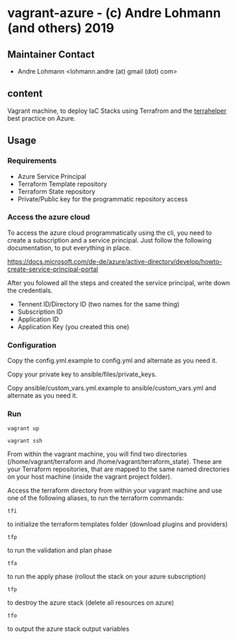# vagrant-azure - (c) Andre Lohmann (and others) 2019

## Maintainer Contact
 * Andre Lohmann
   <lohmann.andre (at) gmail (dot) com>

## content

Vagrant machine, to deploy IaC Stacks using Terrafrom and the [terrahelper](https://github.com/andrelohmann/ansible-role-terrahelper) best practice on Azure.

## Usage

### Requirements

  * Azure Service Principal
  * Terraform Template repository
  * Terraform State repository
  * Private/Public key for the programmatic repository access

### Access the azure cloud

To access the azure cloud programmatically using the cli, you need to create a subscription and a service principal. Just follow the following documentation, to put everything in place.

https://docs.microsoft.com/de-de/azure/active-directory/develop/howto-create-service-principal-portal

After you folowed all the steps and created the service principal, write down the credentials.

  * Tennent ID/Directory ID (two names for the same thing)
  * Subscription ID
  * Application ID
  * Application Key (you created this one)

### Configuration

Copy the config.yml.example to config.yml and alternate as you need it.

Copy your private key to ansible/files/private_keys.

Copy ansible/custom_vars.yml.example to ansible/custom_vars.yml and alternate as you need it.

### Run

```
vagrant up
```

```
vagrant ssh
```

From within the vagrant machine, you will find two directories (/home/vagrant/terraform and /home/vagrant/terraform_state). These are your Terraform repositories, that are mapped to the same named directories on your host machine (inside the vagrant project folder).

Access the terraform directory from within your vagrant machine and use one of the following aliases, to run the terraform commands:

```
tfi
```
to initialize the terraform templates folder (download plugins and providers)

```
tfp
```
to run the validation and plan phase

```
tfa
```
to run the apply phase (rollout the stack on your azure subscription)

```
tfp
```
to destroy the azure stack (delete all resources on azure)

```
tfo
```
to output the azure stack output variables
